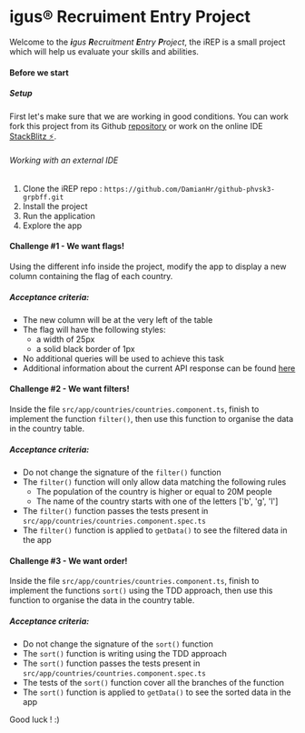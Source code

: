 # igus® Recruiment Entry Project

Welcome to the _**i**gus **R**ecruitment **E**ntry **P**roject_, the iREP is a small project which will help us evaluate your skills and abilities.

#### Before we start

##### Setup

First let's make sure that we are working in good conditions. You can work fork this project from its Github [repository](https://github.com/DamianHr/github-phvsk3-grpbff/)
or work on the online IDE [StackBlitz ⚡️](https://stackblitz.com/edit/github-phvsk3-grpbff).

###### Working with an external IDE

1. Clone the iREP repo :
   `https://github.com/DamianHr/github-phvsk3-grpbff.git`
2. Install the project 
3. Run the application
4. Explore the app

#### Challenge #1 - We want flags!

Using the different info inside the project, modify the app to display a new column containing the flag of each country.

##### Acceptance criteria:

- The new column will be at the very left of the table
- The flag will have the following styles:
  - a width of 25px
  - a solid black border of 1px
- No additional queries will be used to achieve this task
- Additional information about the current API response can be found [here](https://restcountries.eu/#api-endpoints-response-example)

#### Challenge #2 - We want filters!

Inside the file `src/app/countries/countries.component.ts`, finish to implement the function `filter()`, then use this function to organise the data in the country table.

##### Acceptance criteria:

- Do not change the signature of the `filter()` function
- The `filter()` function will only allow data matching the following rules
  - The population of the country is higher or equal to 20M people
  - The name of the country starts with one of the letters ['b', 'g', 'l']
- The `filter()` function passes the tests present in `src/app/countries/countries.component.spec.ts`
- The `filter()` function is applied to `getData()` to see the filtered data in the app

#### Challenge #3 - We want order!

Inside the file `src/app/countries/countries.component.ts`, finish to implement the functions `sort()` using the TDD approach, then use this function to organise the data in the country table.

##### Acceptance criteria:

- Do not change the signature of the `sort()` function
- The `sort()` function is writing using the TDD approach
- The `sort()` function passes the tests present in `src/app/countries/countries.component.spec.ts`
- The tests of the `sort()` function cover all the branches of the function
- The `sort()` function is applied to `getData()` to see the sorted data in the app

Good luck ! :)
